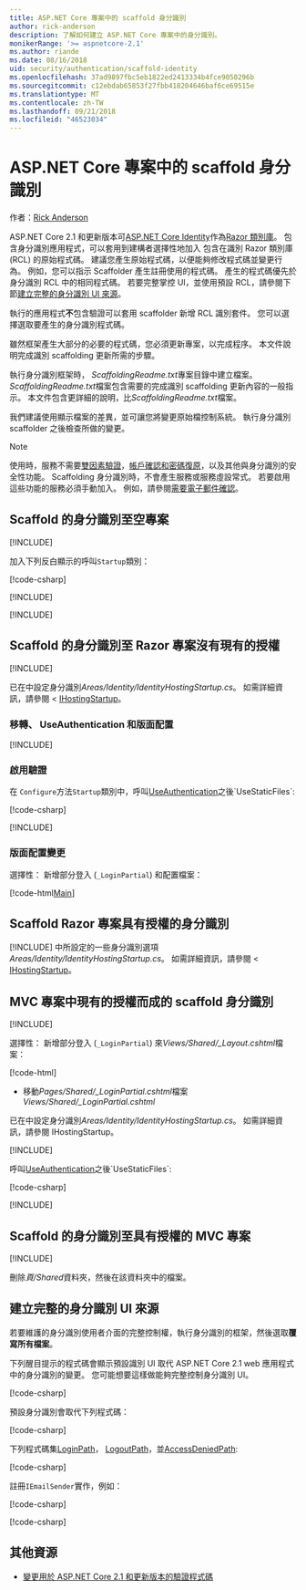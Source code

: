```yaml
---
title: ASP.NET Core 專案中的 scaffold 身分識別
author: rick-anderson
description: 了解如何建立 ASP.NET Core 專案中的身分識別。
monikerRange: '>= aspnetcore-2.1'
ms.author: riande
ms.date: 08/16/2018
uid: security/authentication/scaffold-identity
ms.openlocfilehash: 37ad9897fbc5eb1822ed2413334b4fce9050296b
ms.sourcegitcommit: c12ebdab65853f27fbb418204646baf6ce69515e
ms.translationtype: MT
ms.contentlocale: zh-TW
ms.lasthandoff: 09/21/2018
ms.locfileid: "46523034"
---
```

# <a name="scaffold-identity-in-aspnet-core-projects"></a>ASP.NET Core 專案中的 scaffold 身分識別

作者：[Rick Anderson](https://twitter.com/RickAndMSFT)

ASP.NET Core 2.1 和更新版本可[ASP.NET Core Identity](xref:security/authentication/identity)作為[Razor 類別庫](xref:razor-pages/ui-class)。 包含身分識別應用程式，可以套用到建構者選擇性地加入 包含在識別 Razor 類別庫 (RCL) 的原始程式碼。 建議您產生原始程式碼，以便能夠修改程式碼並變更行為。 例如，您可以指示 Scaffolder 產生註冊使用的程式碼。 產生的程式碼優先於身分識別 RCL 中的相同程式碼。 若要完整掌控 UI，並使用預設 RCL，請參閱下節[建立完整的身分識別 UI 來源](#full)。

執行的應用程式**不**包含驗證可以套用 scaffolder 新增 RCL 識別套件。 您可以選擇選取要產生的身分識別程式碼。

雖然框架產生大部分的必要的程式碼，您必須更新專案，以完成程序。 本文件說明完成識別 scaffolding 更新所需的步驟。

執行身分識別框架時， *ScaffoldingReadme.txt*專案目錄中建立檔案。 *ScaffoldingReadme.txt*檔案包含需要的完成識別 scaffolding 更新內容的一般指示。 本文件包含更詳細的說明，比*ScaffoldingReadme.txt*檔案。

我們建議使用顯示檔案的差異，並可讓您將變更原始檔控制系統。 執行身分識別 scaffolder 之後檢查所做的變更。

> [!NOTE]
> 使用時，服務不需要[雙因素驗證](xref:security/authentication/identity-enable-qrcodes)，[帳戶確認和密碼復原](xref:security/authentication/accconfirm)，以及其他與身分識別的安全性功能。 Scaffolding 身分識別時，不會產生服務或服務虛設常式。 若要啟用這些功能的服務必須手動加入。 例如，請參閱[需要電子郵件確認](xref:security/authentication/accconfirm#require-email-confirmation)。

## <a name="scaffold-identity-into-an-empty-project"></a>Scaffold 的身分識別至空專案

[!INCLUDE[](~/includes/scaffold-identity/id-scaffold-dlg.md)]

加入下列反白顯示的呼叫`Startup`類別：

[!code-csharp[](scaffold-identity/sample/StartupEmpty.cs?name=snippet1&highlight=5,20-23)]

[!INCLUDE[](~/includes/scaffold-identity/hsts.md)]

[!INCLUDE[](~/includes/scaffold-identity/migrations.md)]

## <a name="scaffold-identity-into-a-razor-project-without-existing-authorization"></a>Scaffold 的身分識別至 Razor 專案沒有現有的授權

<!--
set projNam=RPnoAuth
set projType=razor
set version=2.1.0

dotnet new %projType% -o %projNam%
cd %projNam%
dotnet add package Microsoft.VisualStudio.Web.CodeGeneration.Design -v %version%
dotnet restore
dotnet aspnet-codegenerator identity --useDefaultUI
dotnet ef migrations add CreateIdentitySchema
dotnet ef database update
-->

[!INCLUDE[](~/includes/scaffold-identity/id-scaffold-dlg.md)]

已在中設定身分識別*Areas/Identity/IdentityHostingStartup.cs*。 如需詳細資訊，請參閱 < [IHostingStartup](xref:fundamentals/configuration/platform-specific-configuration)。

<a name="efm"></a>

### <a name="migrations-useauthentication-and-layout"></a>移轉、 UseAuthentication 和版面配置

[!INCLUDE[](~/includes/scaffold-identity/migrations.md)]

<a name="useauthentication"></a>

### <a name="enable-authentication"></a>啟用驗證

在 `Configure`方法`Startup`類別中，呼叫[UseAuthentication](https://docs.microsoft.com/en-us/dotnet/api/microsoft.aspnetcore.builder.authappbuilderextensions.useauthentication?view=aspnetcore-2.0#Microsoft_AspNetCore_Builder_AuthAppBuilderExtensions_UseAuthentication_Microsoft_AspNetCore_Builder_IApplicationBuilder_)之後`UseStaticFiles`:

[!code-csharp[](scaffold-identity/sample/StartupRPnoAuth.cs?name=snippet1&highlight=29)]

[!INCLUDE[](~/includes/scaffold-identity/hsts.md)]

### <a name="layout-changes"></a>版面配置變更

選擇性： 新增部分登入 (`_LoginPartial`) 和配置檔案：

[!code-html[Main](scaffold-identity/sample/_Layout.cshtml?highlight=37)]

## <a name="scaffold-identity-into-a-razor-project-with-authorization"></a>Scaffold Razor 專案具有授權的身分識別

<!--
Use >=2.1: dotnet new webapp -au Individual -o RPauth
Use = 2.0: dotnet new razor -au Individual -o RPauth

dotnet new webapp -au Individual -o RPauth

dotnet new razor -au Individual -o RPauth
cd RPauth
dotnet add package Microsoft.VisualStudio.Web.CodeGeneration.Design
dotnet restore
dotnet aspnet-codegenerator identity -dc RPauth.Data.ApplicationDbContext --files Account.Register
-->

[!INCLUDE[](~/includes/scaffold-identity/id-scaffold-dlg-auth.md)]
中所設定的一些身分識別選項*Areas/Identity/IdentityHostingStartup.cs*。 如需詳細資訊，請參閱 < [IHostingStartup](xref:fundamentals/configuration/platform-specific-configuration)。

## <a name="scaffold-identity-into-an-mvc-project-without-existing-authorization"></a>MVC 專案中現有的授權而成的 scaffold 身分識別

<!--
set projNam=MvcNoAuth
set projType=mvc
set version=2.1.0

dotnet new %projType% -o %projNam%
cd %projNam%
dotnet add package Microsoft.VisualStudio.Web.CodeGeneration.Design -v %version%
dotnet restore
dotnet aspnet-codegenerator identity --useDefaultUI
dotnet ef migrations add CreateIdentitySchema
dotnet ef database update
-->

[!INCLUDE[](~/includes/scaffold-identity/id-scaffold-dlg.md)]

選擇性： 新增部分登入 (`_LoginPartial`) 來*Views/Shared/_Layout.cshtml*檔案：

[!code-html[](scaffold-identity/sample/_LayoutMvc.cshtml?highlight=37)]

* 移動*Pages/Shared/_LoginPartial.cshtml*檔案*Views/Shared/_LoginPartial.cshtml*

已在中設定身分識別*Areas/Identity/IdentityHostingStartup.cs*。 如需詳細資訊，請參閱 IHostingStartup。

[!INCLUDE[](~/includes/scaffold-identity/migrations.md)]

呼叫[UseAuthentication](https://docs.microsoft.com/en-us/dotnet/api/microsoft.aspnetcore.builder.authappbuilderextensions.useauthentication?view=aspnetcore-2.0#Microsoft_AspNetCore_Builder_AuthAppBuilderExtensions_UseAuthentication_Microsoft_AspNetCore_Builder_IApplicationBuilder_)之後`UseStaticFiles`:

[!code-csharp[](scaffold-identity/sample/StartupMvcNoAuth.cs?name=snippet1&highlight=23)]

[!INCLUDE[](~/includes/scaffold-identity/hsts.md)]

## <a name="scaffold-identity-into-an-mvc-project-with-authorization"></a>Scaffold 的身分識別至具有授權的 MVC 專案

<!--
dotnet new mvc -au Individual -o MvcAuth
cd MvcAuth
dotnet add package Microsoft.VisualStudio.Web.CodeGeneration.Design
dotnet restore
dotnet aspnet-codegenerator identity -dc MvcAuth.Data.ApplicationDbContext --files Account.Register
-->

[!INCLUDE[](~/includes/scaffold-identity/id-scaffold-dlg-auth.md)]

刪除*頁/Shared*資料夾，然後在該資料夾中的檔案。

<a name="full"></a>

## <a name="create-full-identity-ui-source"></a>建立完整的身分識別 UI 來源

若要維護的身分識別使用者介面的完整控制權，執行身分識別的框架，然後選取**覆寫所有檔案**。

下列醒目提示的程式碼會顯示預設識別 UI 取代 ASP.NET Core 2.1 web 應用程式中的身分識別的變更。 您可能想要這樣做能夠完整控制身分識別 UI。

[!code-csharp[](scaffold-identity/sample/StartupFull.cs?name=snippet1&highlight=13-14,17-999)]

預設身分識別會取代下列程式碼：

[!code-csharp[](scaffold-identity/sample/StartupFull.cs?name=snippet2)]

下列程式碼集[LoginPath](/dotnet/api/microsoft.aspnetcore.authentication.cookies.cookieauthenticationoptions.loginpath)， [LogoutPath](/dotnet/api/microsoft.aspnetcore.authentication.cookies.cookieauthenticationoptions.logoutpath)，並[AccessDeniedPath](/dotnet/api/microsoft.aspnetcore.authentication.cookies.cookieauthenticationoptions.accessdeniedpath):

[!code-csharp[](scaffold-identity/sample/StartupFull.cs?name=snippet3)]

註冊`IEmailSender`實作，例如：

[!code-csharp[](scaffold-identity/sample/StartupFull.cs?name=snippet4)]

[!code-csharp[](scaffold-identity/sample/StartupFull.cs?name=snippet)]

## <a name="additional-resources"></a>其他資源

* [變更用於 ASP.NET Core 2.1 和更新版本的驗證程式碼](xref:migration/20_21#changes-to-authentication-code)